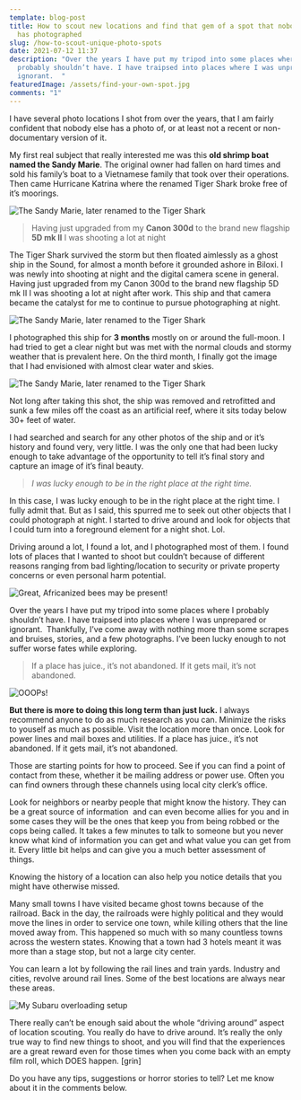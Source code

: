 ```yaml
---
template: blog-post
title: How to scout new locations and find that gem of a spot that nobody else
  has photographed
slug: /how-to-scout-unique-photo-spots
date: 2021-07-12 11:37
description: "Over the years I have put my tripod into some places where I
  probably shouldn’t have. I have traipsed into places where I was unprepared or
  ignorant.  "
featuredImage: /assets/find-your-own-spot.jpg
comments: "1"
---
```

I have several photo locations I shot from over the years, that I am fairly confident that nobody else has a photo of, or at least not a recent or non-documentary version of it.

My first real subject that really interested me was this **old shrimp boat named the Sandy Marie**. The original owner had fallen on hard times and sold his family’s boat to a Vietnamese family that took over their operations. Then came Hurricane Katrina where the renamed Tiger Shark broke free of it’s moorings.

![The Sandy Marie, later renamed to the Tiger Shark](/assets/night146.jpg "The Sandy Marie, later renamed to the Tiger Shark")

> Having just upgraded from my **Canon 300d** to the brand new flagship **5D mk II** I was shooting a lot at night

The Tiger Shark survived the storm but then floated aimlessly as a ghost ship in the Sound, for almost a month before it grounded ashore in Biloxi. I was newly into shooting at night and the digital camera scene in general. Having just upgraded from my Canon 300d to the brand new flagship 5D mk II I was shooting a lot at night after work. This ship and that camera became the catalyst for me to continue to pursue photographing at night. 

![The Sandy Marie, later renamed to the Tiger Shark](/assets/boatswains-blunder_2400x1600_crop_center.jpg.webp "The Sandy Marie, later renamed to the Tiger Shark")

I photographed this ship for **3 months** mostly on or around the full-moon. I had tried to get a clear night but was met with the normal clouds and stormy weather that is prevalent here. On the third month, I finally got the image that I had envisioned with almost clear water and skies. 

![The Sandy Marie, later renamed to the Tiger Shark](/assets/lost-dreams-on-the-gulfcoast.jpg "The Sandy Marie, later renamed to the Tiger Shark")

Not long after taking this shot, the ship was removed and retrofitted and sunk a few miles off the coast as an artificial reef, where it sits today below 30+ feet of water.

I had searched and search for any other photos of the ship and or it’s history and found very, very little. I was the only one that had been lucky enough to take advantage of the opportunity to tell it’s final story and capture an image of it’s final beauty.

> *I was lucky enough to be in the right place at the right time.*

In this case, I was lucky enough to be in the right place at the right time. I fully admit that. But as I said, this spurred me to seek out other objects that I could photograph at night. I started to drive around and look for objects that I could turn into a foreground element for a night shot. Lol.

Driving around a lot, I found a lot, and I photographed most of them. I found lots of places that I wanted to shoot but couldn’t because of different reasons ranging from bad lighting/location to security or private property concerns or even personal harm potential. 

![Great, Africanized bees may be present!](/assets/african-bees.jpg "Great, Africanized bees may be present!")

Over the years I have put my tripod into some places where I probably shouldn’t have. I have traipsed into places where I was unprepared or ignorant.  Thankfully, I’ve come away with nothing more than some scrapes and bruises, stories, and a few photographs. I’ve been lucky enough to not suffer worse fates while exploring. 

> If a place has juice., it’s not abandoned. If it gets mail, it’s not abandoned.

![OOOPs!](/assets/bluebox-crash.jpg "OOOPs!")

**But there is more to doing this long term than just luck.** I always recommend anyone to do as much research as you can. Minimize the risks to youself as much as possible. Visit the location more than once. Look for power lines and mail boxes and utilities. If a place has juice., it’s not abandoned. If it gets mail, it’s not abandoned. 

Those are starting points for how to proceed. See if you can find a point of contact from these, whether it be mailing address or power use. Often you can find owners through these channels using local city clerk’s office. 

Look for neighbors or nearby people that might know the history. They can be a great source of information  and can even become allies for you and in some cases they will be the ones that keep you from being robbed or the cops being called. It takes a few minutes to talk to someone but you never know what kind of information you can get and what value you can get from it. Every little bit helps and can give you a much better assessment of things.

Knowing the history of a location can also help you notice details that you might have otherwise missed. 

Many small towns I have visited became ghost towns because of the railroad. Back in the day, the railroads were highly political and they would move the lines in order to service one town, while killing others that the line moved away from. This happened so much with so many countless towns across the western states. Knowing that a town had 3 hotels meant it was more than a stage stop, but not a large city center. 

You can learn a lot by following the rail lines and train yards. Industry and cities, revolve around rail lines. Some of the best locations are always near these areas.

![My Subaru overloading setup](/assets/twilightscapes-rig.jpg "My Subaru overloading setup")

There really can’t be enough said about the whole “driving around” aspect of location scouting. You really do have to drive around. It’s really the only true way to find new things to shoot, and you will find that the experiences are a great reward even for those times when you come back with an empty film roll, which DOES happen. \[grin]

Do you have any tips, suggestions or horror stories to tell? Let me know about it in the comments below.
